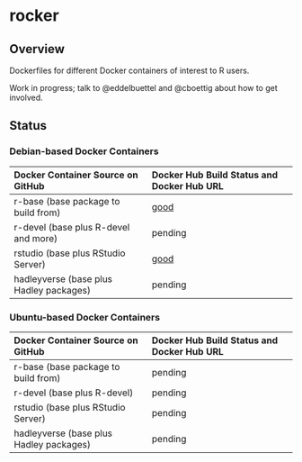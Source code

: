 rocker
======

## Overview ##

Dockerfiles for different Docker containers of interest to R users.

Work in progress; talk to @eddelbuettel and @cboettig about how to get involved.

## Status ##

### Debian-based Docker Containers ###

| Docker Container Source on GitHub          | Docker Hub Build Status and Docker Hub URL 
| :---------------------------------------   | :-----------------------------------------
| r-base (base package to build from)        | [good](https://registry.hub.docker.com/u/eddelbuettel/debian-r-base/)
| r-devel (base plus R-devel and more)       | pending
| rstudio (base plus RStudio Server)         | [good](https://registry.hub.docker.com/u/eddelbuettel/debian-rstudio/)
| hadleyverse (base plus Hadley packages)    | pending

### Ubuntu-based Docker Containers ###

| Docker Container Source on GitHub          | Docker Hub Build Status and Docker Hub URL 
| :---------------------------------------   | :-----------------------------------------
| r-base (base package to build from)        | pending
| r-devel (base plus R-devel)                | pending
| rstudio (base plus RStudio Server)         | pending
| hadleyverse (base plus Hadley packages)    | pending
